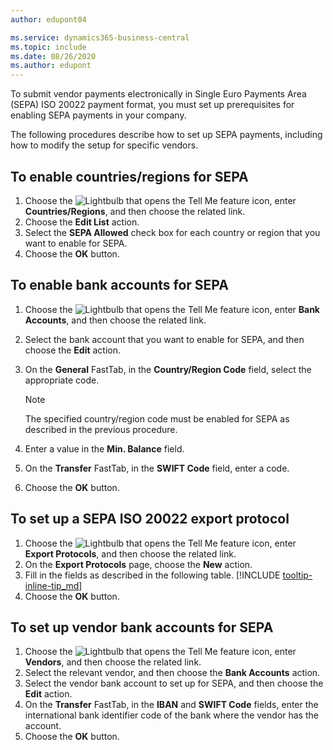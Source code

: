 ```yaml
---
author: edupont04

ms.service: dynamics365-business-central
ms.topic: include
ms.date: 08/26/2020
ms.author: edupont
---
```

To submit vendor payments electronically in Single Euro Payments Area (SEPA) ISO 20022 payment format, you must set up prerequisites for enabling SEPA payments in your company.  

The following procedures describe how to set up SEPA payments, including how to modify the setup for specific vendors.  

## To enable countries/regions for SEPA  

1. Choose the ![Lightbulb that opens the Tell Me feature](../../../media/ui-search/search_small.png "Tell me what you want to do") icon, enter **Countries/Regions**, and then choose the related link.  
2. Choose the **Edit List** action.  
3. Select the **SEPA Allowed** check box for each country or region that you want to enable for SEPA.  
4. Choose the **OK** button.  

## To enable bank accounts for SEPA  

1. Choose the ![Lightbulb that opens the Tell Me feature](../../../media/ui-search/search_small.png "Tell me what you want to do") icon, enter **Bank Accounts**, and then choose the related link.  
2. Select the bank account that you want to enable for SEPA, and then choose the **Edit** action.  
3. On the **General** FastTab, in the **Country/Region Code** field, select the appropriate code.  

    > [!NOTE]  
    > The specified country/region code must be enabled for SEPA as described in the previous procedure.  

4. Enter a value in the **Min. Balance** field.  
5. On the **Transfer** FastTab, in the **SWIFT Code** field, enter a code.  
6. Choose the **OK** button.  

## To set up a SEPA ISO 20022 export protocol  

1. Choose the ![Lightbulb that opens the Tell Me feature](../../../media/ui-search/search_small.png "Tell me what you want to do") icon, enter **Export Protocols**, and then choose the related link.  
2. On the **Export Protocols** page, choose the **New** action.  
3. Fill in the fields as described in the following table. [!INCLUDE [tooltip-inline-tip_md](../../../includes/tooltip-inline-tip_md.md)]
4. Choose the **OK** button.  

## To set up vendor bank accounts for SEPA  

1. Choose the ![Lightbulb that opens the Tell Me feature](../../../media/ui-search/search_small.png "Tell me what you want to do") icon, enter **Vendors**, and then choose the related link.  
2. Select the relevant vendor, and then choose the **Bank Accounts** action.  
3. Select the vendor bank account to set up for SEPA, and then choose the **Edit** action.  
4. On the **Transfer** FastTab, in the **IBAN** and **SWIFT Code** fields, enter the international bank identifier code of the bank where the vendor has the account.  
5. Choose the **OK** button.  

